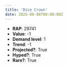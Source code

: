 ```yaml
---
title: 'Dice Crown'
date: 2025-08-06T00:00:00Z
---
```

- **RAP**: 29741
- **Value**: -1
- **Demand level**: 1
- **Trend**: -1
- **Projected?**: True
- **Hyped?**: True
- **Rare?**: True

